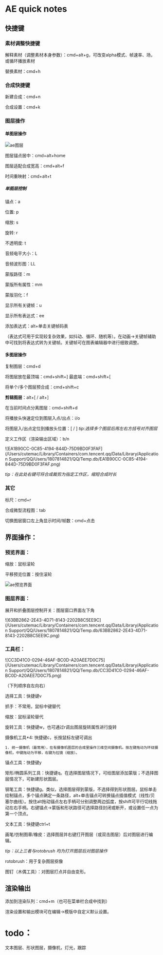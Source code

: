 # AE quick notes

## 快捷键

### 素材调整快捷键

解释素材（调整素材本身参数）：cmd+alt+g，可改变alpha模式、帧速率、场，或循环播放素材

替换素材：cmd+h

### 合成快捷键

新建合成：cmd+n

合成设置：cmd+k

### 图层操作

#### 单图层操作

![ae图层](/Users/cutemac/Downloads/ae图层.png)

图层锚点居中：cmd+alt+home

图层适配合成宽高：cmd+alt+f

时间重映射：cmd+alt+t

##### 单图层控制

锚点：a

位置: p

缩放: s

旋转: r

不透明度: t



音频电平大小：L

音频波形图：LL



蒙版路径：m

蒙版所有属性：mm

蒙版羽化：f



显示所有关键帧：u

显示所有表达式：ee

添加表达式：alt+单击关键帧码表

（表达式可用于实现较复杂效果，如抖动、循环、随机等）。在动画->关键帧辅助中可找到将表达式转为关键帧。关键帧可在图表编辑器中进行细致调整。

#### 多图层操作

复制图层：cmd+d

将图层放在最顶端：cmd+shift+]	最底端：cmd+shift+[

将单个/多个图层预合成：cmd+shift+c

**剪辑图层**：alt+[ / alt+]

在当前时间点分离图层：cmd+shift+d

将播放头快速定位到图层入点/出点：i/o

将图层入/出点定位到播放头位置：[ / ]	*tip:选择多个图层后用左右方括号对齐图层*

定义工作区（渲染输出区域）：b/n



![EA1B90CC-0C85-4194-844D-75D9BD0F3FAF](/Users/cutemac/Library/Containers/com.tencent.qq/Data/Library/Application Support/QQ/Users/1807814821/QQ/Temp.db/EA1B90CC-0C85-4194-844D-75D9BD0F3FAF.png)

*tip：在此处右键可将合成裁剪为指定工作区，缩短合成时长*



### 其它

标尺：cmd+r

合成微型流程图：tab

切换图层窗口左上角显示时间/帧数：cmd+点击



## 界面操作：

### 预览界面：

缩放：鼠标滚轮

平移预览位置：按住滚轮

![ae预览界面](/Users/cutemac/Downloads/ae预览界面.png)

### 图层界面：

展开和折叠图层控制开关：图层窗口界面左下角

![63BB2862-2E43-4D71-8143-2202B8C5EE9C](/Users/cutemac/Library/Containers/com.tencent.qq/Data/Library/Application Support/QQ/Users/1807814821/QQ/Temp.db/63BB2862-2E43-4D71-8143-2202B8C5EE9C.png)

### 工具栏：

![CC3D41C0-0294-46AF-BC0D-A20AEE7D0C75](/Users/cutemac/Library/Containers/com.tencent.qq/Data/Library/Application Support/QQ/Users/1807814821/QQ/Temp.db/CC3D41C0-0294-46AF-BC0D-A20AEE7D0C75.png)

（下列顺序自左向右）

选择工具：快捷键v 

抓手：不常用，鼠标中键替代

缩放：鼠标滚轮替代

旋转工具：快捷键w，也可通过r调出图层旋转属性进行旋转

摄像机工具*4: 快捷键c，长按鼠标左键可调出

	1. 统一摄像机（最常用），在有摄像机图层的合成里操作三维空间摄像机。按左键拖动为环绕摄像机，中键拖动为平移，右键为拉镜（缩放）。

锚点工具：快捷键y

矩形/椭圆系列工具：快捷键q。在选择图层情况下，可给图层添加蒙版；不选择图层情况下，可新建形状图层。

钢笔工具：快捷键g。类似，选择图层得到蒙版，不选择得到形状图层。鼠标单击绘制锚点，多个锚点确定一条路径，alt+单击锚点可转换锚点插值模式（线性/贝塞尔曲线）。按住alt拖动锚点左右手柄可分别调整两边弧度，按shift可平行切线拖动左右手柄。右键锚点->蒙版和形状路径可选择路径封闭或断开，或设置任一点为第一个顶点。

文本工具：快捷键ctrl+t

画笔/仿制图章/橡皮：选择图层并右键打开图层（或双击图层）后对图层进行编辑。

*tip：以上三者与rotobrush 均为打开图层后对图层操作*

rotobrush：用于复杂图层抠像

图钉（木偶工具）：对图层打点并自由变形。



## 渲染输出

添加到渲染队列：cmd+m（也可在菜单栏合成中找到）

渲染设置和输出模块可在编辑->模版中自定义默认设置。



# todo：

文本图层、形状图层，摄像机，灯光，跟踪

















